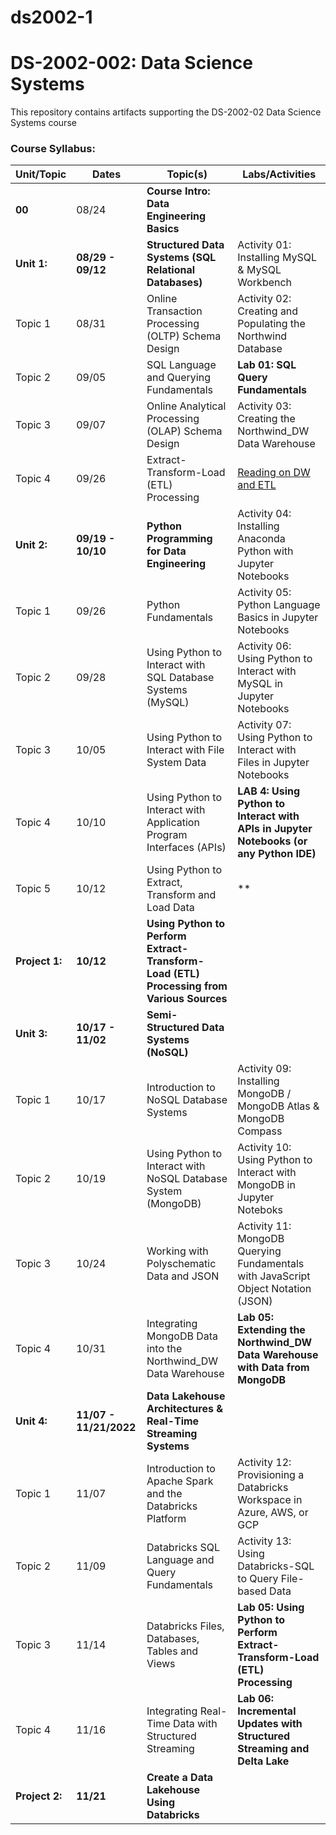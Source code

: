# ds2002-1
# DS-2002-002: Data Science Systems 
This repository contains artifacts supporting the DS-2002-02 Data Science Systems course

### Course Syllabus:

| Unit/Topic  | Dates | Topic(s)   | Labs/Activities |
| ----------- | ----- | ---------- | --------------- |
| **00**      | 08/24 | **Course Intro: Data Engineering Basics** | |
| **Unit 1:** | **08/29 - 09/12** | **Structured Data Systems (SQL Relational Databases)** | Activity 01: Installing MySQL & MySQL Workbench |
| Topic 1 | 08/31 | Online Transaction Processing (OLTP) Schema Design | Activity 02: Creating and Populating the Northwind Database |
| Topic 2 | 09/05 | SQL Language and Querying Fundamentals             | **Lab 01: SQL Query Fundamentals** |
| Topic 3 | 09/07 | Online Analytical Processing (OLAP) Schema Design  | Activity 03: Creating the Northwind_DW Data Warehouse |
| Topic 4 | 09/26 | Extract-Transform-Load (ETL) Processing            | <a href="https://medium.com/datatobiz/a-complete-guide-to-data-warehousing-what-is-data-warehousing-its-architecture-characteristics-863220d605d6"> Reading on DW and ETL</a> |
| **Unit 2:** | **09/19 - 10/10** | **Python Programming for Data Engineering** | Activity 04: Installing Anaconda Python with Jupyter Notebooks|
| Topic 1 | 09/26 | Python Fundamentals                                         | Activity 05: Python Language Basics in Jupyter Notebooks |
| Topic 2 | 09/28 | Using Python to Interact with SQL Database Systems (MySQL)  | Activity 06: Using Python to Interact with MySQL in Jupyter Notebooks |
| Topic 3 | 10/05 | Using Python to Interact with File System Data              | Activity 07: Using Python to Interact with Files in Jupyter Notebooks |
| Topic 4 | 10/10 | Using Python to Interact with Application Program Interfaces (APIs) | **LAB 4: Using Python to Interact with APIs in Jupyter Notebooks (or any Python IDE)** |
| Topic 5 | 10/12 | Using Python to Extract, Transform and Load Data            |  ** |
| **Project 1:** | **10/12** | **Using Python to Perform Extract-Transform-Load (ETL) Processing from Various Sources** |  |
| **Unit 3:** | **10/17 - 11/02** | **Semi-Structured Data Systems (NoSQL)**      | |
| Topic 1 | 10/17 | Introduction to NoSQL Database Systems                        | Activity 09: Installing MongoDB / MongoDB Atlas & MongoDB Compass |
| Topic 2 | 10/19 | Using Python to Interact with NoSQL Database System (MongoDB) | Activity 10: Using Python to Interact with MongoDB in Jupyter Noteboks |
| Topic 3 | 10/24 | Working with Polyschematic Data and JSON                      | Activity 11: MongoDB Querying Fundamentals with JavaScript Object Notation (JSON) |
| Topic 4 | 10/31 | Integrating MongoDB Data into the Northwind_DW Data Warehouse | **Lab 05: Extending the Northwind_DW Data Warehouse with Data from MongoDB** |
| **Unit 4:** | **11/07 - 11/21/2022** | **Data Lakehouse Architectures & Real-Time Streaming Systems** | |
| Topic 1 | 11/07 | Introduction to Apache Spark and  the Databricks Platform | Activity 12: Provisioning a Databricks Workspace in Azure, AWS, or GCP |
| Topic 2 | 11/09 | Databricks SQL Language and Query Fundamentals | Activity 13: Using Databricks-SQL to Query File-based Data |
| Topic 3 | 11/14 | Databricks Files, Databases, Tables and Views | **Lab 05: Using Python to Perform Extract-Transform-Load (ETL) Processing** |
| Topic 4 | 11/16 | Integrating Real-Time Data with Structured Streaming | **Lab 06: Incremental Updates with Structured Streaming and Delta Lake** |
| **Project 2:** | **11/21** | **Create a Data Lakehouse Using Databricks** | |
